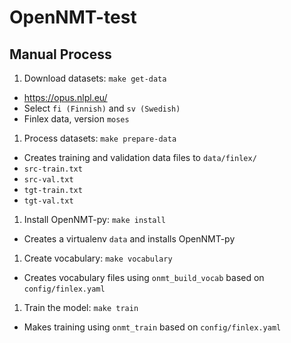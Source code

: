 # OpenNMT-test

## Manual Process

1. Download datasets: `make get-data`
 * https://opus.nlpl.eu/
 * Select `fi (Finnish)` and `sv (Swedish)`
 * Finlex data, version `moses`

1. Process datasets: `make prepare-data`
 * Creates training and validation data files to `data/finlex/`
 * `src-train.txt`
 * `src-val.txt`
 * `tgt-train.txt`
 * `tgt-val.txt`

1. Install OpenNMT-py: `make install`
 * Creates a virtualenv `data` and installs OpenNMT-py

1. Create vocabulary: `make vocabulary`
 * Creates vocabulary files using `onmt_build_vocab` based on `config/finlex.yaml`

1. Train the model: `make train`
  * Makes training using `onmt_train` based on `config/finlex.yaml`
